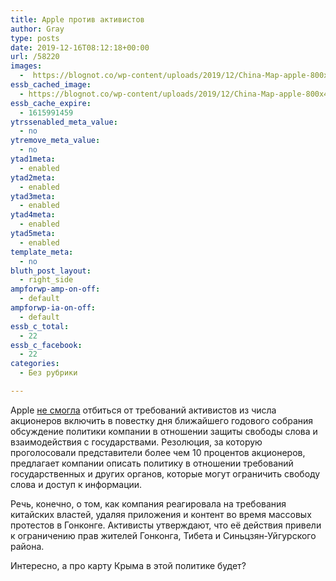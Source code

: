 ```yaml
---
title: Apple против активистов
author: Gray
type: posts
date: 2019-12-16T08:12:18+00:00
url: /58220
images:
  -  https://blognot.co/wp-content/uploads/2019/12/China-Map-apple-800x450-1.jpg
essb_cached_image:
  - https://blognot.co/wp-content/uploads/2019/12/China-Map-apple-800x450-1.jpg
essb_cache_expire:
  - 1615991459
ytrssenabled_meta_value:
  - no
ytremove_meta_value:
  - no
ytad1meta:
  - enabled
ytad2meta:
  - enabled
ytad3meta:
  - enabled
ytad4meta:
  - enabled
ytad5meta:
  - enabled
template_meta:
  - no
bluth_post_layout:
  - right_side
ampforwp-amp-on-off:
  - default
ampforwp-ia-on-off:
  - default
essb_c_total:
  - 22
essb_c_facebook:
  - 22
categories:
  - Без рубрики

---
```








Apple [не смогла][1] отбиться от требований активистов из числа акционеров включить в повестку дня ближайшего годового собрания обсуждение политики компании в отношении защиты свободы слова и взаимодействия с государствами. Резолюция, за которую проголосовали представители более чем 10 процентов акционеров, предлагает компании описать политику в отношении требований государственных и других органов, которые могут ограничить свободу слова и доступ к информации.

Речь, конечно, о том, как компания реагировала на требования китайских властей, удаляя приложения и контент во время массовых протестов в Гонконге. Активисты утверждают, что её действия привели к ограничению прав жителей Гонконга, Тибета и Синьцзян-Уйгурского района.

Интересно, а про карту Крыма в этой политике будет?&nbsp;

 [1]: https://www.ft.com/content/116a717a-1f65-11ea-b8a1-584213ee7b2b